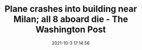 ---
"title": "Plane crashes into building near Milan; all 8 aboard die - The Washington Post"
"date": "2021-10-3 17:14:56"
"feed_name": "GOOGLENEWSPLANE"
"feed_website": "https://news.google.com/search?q=plane%20%2B%20accident&hl=en-US&gl=US&ceid=US%3Aen"
"feed_rss": "https://news.google.com/rss/search?q=plane%20%2B%20accident&hl=en-US&gl=US&ceid=US%3Aen"
"link": "https://www.washingtonpost.com/world/plane-with-6-aboard-crashes-into-vacant-building-near-milan/2021/10/03/54beb6b4-2447-11ec-8739-5cb6aba30a30_story.html"
"source": "{'href': 'https://www.washingtonpost.com', 'title': 'The Washington Post'}"
"file": "_posts/2021-1-1-9501315a4aeed02c0ce4f0f5dd0b4193161eca57.md"
"accident": "1"
"drilling": "1"
"dead": "8"
"injured": "0"
"arrested": "0"
"where": "unknown site"
"causes": "unknown"
"place": "Milan"
---
